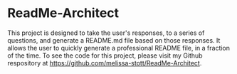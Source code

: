 # ReadMe-Architect
This project is designed to take the user's responses, to a series of questions, and generate a README.md file based on those responses. It allows the user to quickly generate a professional README file, in a fraction of the time. To see the code for this project, please visit my Github respository at https://github.com/melissa-stott/ReadMe-Architect.
